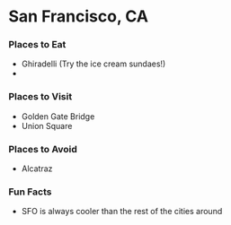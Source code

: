 # San Francisco, CA

### Places to Eat
- Ghiradelli (Try the ice cream sundaes!)
-

### Places to Visit
- Golden Gate Bridge
- Union Square

### Places to Avoid
- Alcatraz

### Fun Facts
- SFO is always cooler than the rest of the cities around
